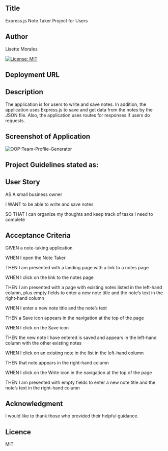 ## Title
Express.js Note Taker Project for Users

## Author
Lisette Morales 

[![License: MIT](https://img.shields.io/badge/License-MIT-yellow.svg)](https://opensource.org/licenses/MIT)

## Deployment URL


## Description
The application is for users to write and save notes. In addition, the application uses Express.js to save and get data from the notes by the JSON file. Also, the application uses routes for responses if users do requests.

## Screenshot of Application
![OOP-Team-Profile-Generator](https://user-images.githubusercontent.com/113862182/207746819-5a0217a9-8f18-47d1-8631-11f51339307f.png)

## Project Guidelines stated as:

## User Story

AS A small business owner

I WANT to be able to write and save notes

SO THAT I can organize my thoughts and keep track of tasks I need to complete

## Acceptance Criteria

GIVEN a note-taking application

WHEN I open the Note Taker

THEN I am presented with a landing page with a link to a notes page

WHEN I click on the link to the notes page

THEN I am presented with a page with existing notes listed in the left-hand column, plus empty fields to enter a new note title and the note’s text in the right-hand column

WHEN I enter a new note title and the note’s text

THEN a Save icon appears in the navigation at the top of the page

WHEN I click on the Save icon

THEN the new note I have entered is saved and appears in the left-hand column with the other existing notes

WHEN I click on an existing note in the list in the left-hand column

THEN that note appears in the right-hand column

WHEN I click on the Write icon in the navigation at the top of the page

THEN I am presented with empty fields to enter a new note title and the note’s text in the right-hand column

## Acknowledgment
I would like to thank those who provided their helpful guidance.

## Licence
MIT
